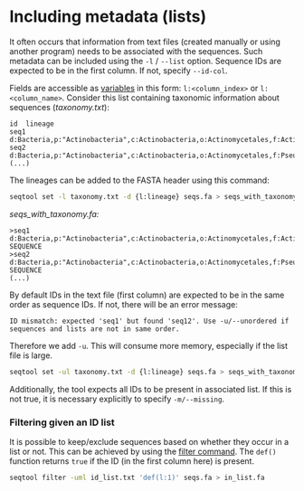 # Including metadata (lists)

It often occurs that information from text files (created manually or
using another program) needs to be associated with the sequences.
Such metadata can be included using the `-l` / `--list`
option. Sequence IDs are expected to be in the first column. If not,
specify `--id-col`.

Fields are accessible as [variables](variables) in this form: `l:<column_index>`
or `l:<column_name>`. Consider this list containing taxonomic information about
sequences (_taxonomy.txt_):

```
id  lineage
seq1  d:Bacteria,p:"Actinobacteria",c:Actinobacteria,o:Actinomycetales,f:Actinomycetaceae,g:Actinomyces;
seq2  d:Bacteria,p:"Actinobacteria",c:Actinobacteria,o:Actinomycetales,f:Pseudonocardiaceae,g:Amycolatopsis;
(...)
```

The lineages can be added to the FASTA header using this command:

```bash
seqtool set -l taxonomy.txt -d {l:lineage} seqs.fa > seqs_with_taxonomy.fa
```
*seqs_with_taxonomy.fa:*
```
>seq1 d:Bacteria,p:"Actinobacteria",c:Actinobacteria,o:Actinomycetales,f:Actinomycetaceae,g:Actinomyces;
SEQUENCE
>seq2 d:Bacteria,p:"Actinobacteria",c:Actinobacteria,o:Actinomycetales,f:Pseudonocardiaceae,g:Amycolatopsis;
SEQUENCE
(...)
```

By default IDs in the text file (first column) are expected to be in the same order
as sequence IDs. If not, there will be an error message:

```
ID mismatch: expected 'seq1' but found 'seq12'. Use -u/--unordered if sequences and lists are not in same order.
```
Therefore we add `-u`. This will consume more memory, especially if the list file
is large.

```bash
seqtool set -ul taxonomy.txt -d {l:lineage} seqs.fa > seqs_with_taxonomy.fa
```

Additionally, the tool expects all IDs to be present in associated list.
If this is not true, it is necessary explicitly to specify `-m/--missing`.

### Filtering given an ID list

It is possible to keep/exclude sequences based on whether they occur in a
list or not. This can be achieved by using the [filter command](filter#undefined-values). The `def()` function returns `true` if the ID (in the first column here)
is present.

```bash
seqtool filter -uml id_list.txt 'def(l:1)' seqs.fa > in_list.fa
```
